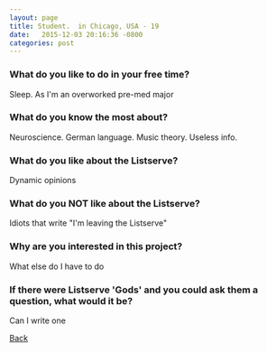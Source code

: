 ```yaml
---
layout: page
title: Student.  in Chicago, USA - 19
date:   2015-12-03 20:16:36 -0800
categories: post
---
```


### What do you like to do in your free time?
<p>Sleep. As I'm an overworked pre-med major</p>

### What do you know the most about?
<p>Neuroscience. German language. Music theory. Useless info. </p>

### What do you like about the Listserve?
<p>Dynamic opinions </p>

### What do you NOT like about the Listserve?
<p>Idiots that write "I'm leaving the Listserve"</p>

### Why are you interested in this project?
<p>What else do I have to do</p>

### If there were Listserve 'Gods' and you could ask them a question, what would it be?
<p>Can I write one</p>

[Back][1]

[1]: /responders/all